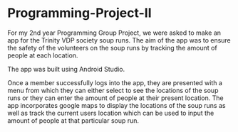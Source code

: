 # Programming-Project-II

For my 2nd year Programming Group Project, we were asked to make an app for the Trinity VDP society soup runs. The aim of the app was to ensure the safety of the volunteers on the soup runs by tracking the amount of people at each location. 

The app was built using Android Studio. 

Once a member successfully logs into the app, they are presented with a menu from which they can either select to see the locations of the soup runs or they can enter the amount of people at their present location. The app incorporates google maps to display the locations of the soup runs as well as track the current users location which can be used to input the amount of people at that particular soup run.
